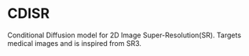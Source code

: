 # CDISR
Conditional Diffusion model for 2D Image Super-Resolution(SR). Targets medical images and is inspired from SR3.
